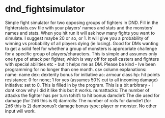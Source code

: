 # dnd_fightsimulator
Simple fight simulator for two opposing groups of fighters in DND.
Fill in the fighterstats.csv file with your players' names and stats and the monsters' names and stats. When you hit run it will ask how many fights you want to simulate. I suggest maybe 20 or so, or 1. It will give you a probability of winning vs probability of all players dying (ie losing).
Good for DMs wanting to get a solid feel for whether a group of monsters is appropriate challenge for a specific group of players/characters.
This is simple and assumes only one type of attack per fighter, which is way off for spell casters and fighters with special abilities etc - but it helps me as DM.
Please be kind - Ive been programming for no longer than one month.
csv column explanations:
name: name
dex: dexterity bonus for initiative
ac: armour class
hp: hit points
resistance: 0 for none; 1 for yes (assumes 50% cut to all incoming damage)
initiative: set to 0. This is filled in by the program. This is a bit arbitrary - i dont know why i did it like this but it works.
numattacks: The number of attacks the fighter has per turn
tohit1: to hit bonus
damdie1: The die used for damage (for 2d6 this is 6)
damrolls: The number of rolls for damdie1 (for 2d6 this is 2)
dambonus1: damage bonus
type: player or monster. No other input will work.
